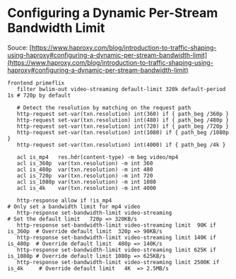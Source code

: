# Configuring a Dynamic Per-Stream Bandwidth Limit 
Souce: [https://www.haproxy.com/blog/introduction-to-traffic-shaping-using-haproxy#configuring-a-dynamic-per-stream-bandwidth-limit](https://www.haproxy.com/blog/introduction-to-traffic-shaping-using-haproxy#configuring-a-dynamic-per-stream-bandwidth-limit)
```
frontend primeflix
   filter bwlim-out video-streaming default-limit 320k default-period 1s # 720p by default
   
   # Detect the resolution by matching on the request path
   http-request set-var(txn.resolution) int(360) if { path_beg /360p }
   http-request set-var(txn.resolution) int(480) if { path_beg /480p }
   http-request set-var(txn.resolution) int(720) if { path_beg /720p }
   http-request set-var(txn.resolution) int(1080) if { path_beg /1080p }
   http-request set-var(txn.resolution) int(4000) if { path_beg /4k }
 
   acl is_mp4   res.hdr(content-type) -m beg video/mp4
   acl is_360p  var(txn.resolution) -m int 360
   acl is_480p  var(txn.resolution) -m int 480
   acl is_720p  var(txn.resolution) -m int 720
   acl is_1080p var(txn.resolution) -m int 1080
   acl is_4k	var(txn.resolution) -m int 4000
 
   http-response allow if !is_mp4                                      	  # Only set a bandwidth limit for mp4 video
   http-response set-bandwidth-limit video-streaming                    	  # Set the default limit   720p => 320KB/s
   http-response set-bandwidth-limit video-streaming limit  90K if is_360p  # Override default limit  320p => 90KB/s
   http-response set-bandwidth-limit video-streaming limit 140K if is_480p  # Override default limit  480p => 140K/s
   http-response set-bandwidth-limit video-streaming limit 625K if is_1080p # Override default limit 1080p => 625KB/s
   http-response set-bandwidth-limit video-streaming limit 2500K if is_4k	  # Override default limit   4K  => 2.5MB/s
```